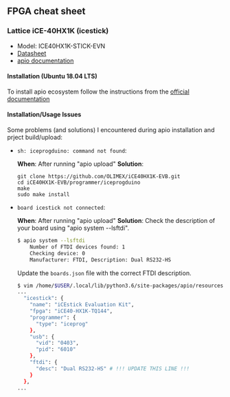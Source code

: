 ## FPGA cheat sheet

### Lattice iCE-40HX1K (icestick)
* Model: ICE40HX1K-STICK-EVN
* [Datasheet](../docs/icestick.pdf)
* [apio documentation](https://github.com/FPGAwars/apio)

#### Installation (Ubuntu 18.04 LTS)
To install apio ecosystem follow the instructions from the [official documentation](https://github.com/FPGAwars/apio/wiki/Quick-start#apio-installation)

#### Installation/Usage Issues
Some problems (and solutions) I encountered during apio installation and prject build/upload:
* ```sh: iceprogduino: command not found```:

    **When**: After running "apio upload"
    **Solution**:
    ```
    git clone https://github.com/OLIMEX/iCE40HX1K-EVB.git 
    cd iCE40HX1K-EVB/programmer/iceprogduino
    make
    sudo make install
    ```
* ```board icestick not connected```:

    **When**: After running "apio upload"
    **Solution**:
    Check the description of your board using "apio system --lsftdi". 
    ```bash
    $ apio system --lsftdi
        Number of FTDI devices found: 1
        Checking device: 0
        Manufacturer: FTDI, Description: Dual RS232-HS
    ```
    Update the ```boards.json``` file with the correct FTDI description.
    ```bash
    $ vim /home/$USER/.local/lib/python3.6/site-packages/apio/resources/boards.json
    ...
      "icestick": {
        "name": "iCEstick Evaluation Kit",
        "fpga": "iCE40-HX1K-TQ144",
        "programmer": {
          "type": "iceprog"
        },
        "usb": {
          "vid": "0403",
          "pid": "6010"
        },
        "ftdi": {
          "desc": "Dual RS232-HS" # !!! UPDATE THIS LINE !!!
        }
      },
    ...
    ```
